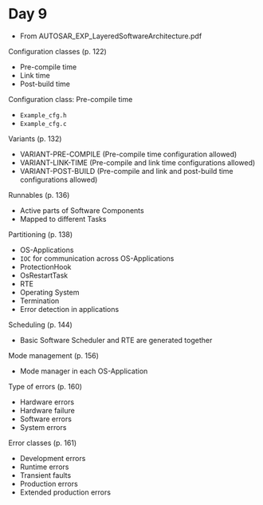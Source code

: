 # Day 9

* From AUTOSAR\_EXP\_LayeredSoftwareArchitecture.pdf

Configuration classes (p. 122)
* Pre-compile time
* Link time
* Post-build time

Configuration class: Pre-compile time
* `Example_cfg.h`
* `Example_cfg.c`

Variants (p. 132)
* VARIANT-PRE-COMPILE (Pre-compile time configuration allowed)
* VARIANT-LINK-TIME (Pre-compile and link time configurations allowed)
* VARIANT-POST-BUILD (Pre-compile and link and post-build time configurations allowed)

Runnables (p. 136)
* Active parts of Software Components
* Mapped to different Tasks

Partitioning (p. 138)
* OS-Applications
* `IOC` for communication across OS-Applications
* ProtectionHook
* OsRestartTask
* RTE
* Operating System
* Termination
* Error detection in applications

Scheduling (p. 144)
* Basic Software Scheduler and RTE are generated together

Mode management (p. 156)
* Mode manager in each OS-Application

Type of errors (p. 160)
* Hardware errors
* Hardware failure
* Software errors
* System errors

Error classes (p. 161)
* Development errors
* Runtime errors
* Transient faults
* Production errors
* Extended production errors

